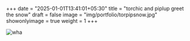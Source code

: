 +++
date = "2025-01-01T13:41:01+05:30"
title = "torchic and piplup greet the snow"
draft = false
image = "img/portfolio/torpipsnow.jpg"
showonlyimage = true
weight = 1
+++

![wha](/img/portfolio/torpipsnow.jpg)
